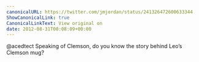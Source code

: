 ```yaml
---
canonicalURL: https://twitter.com/jmjordan/status/241326472600633344
ShowCanonicalLink: true
CanonicalLinkText: View original on
date: 2012-08-31T00:08:09+00:00
---
```

@acedtect Speaking of Clemson, do you know the story behind Leo’s Clemson mug?